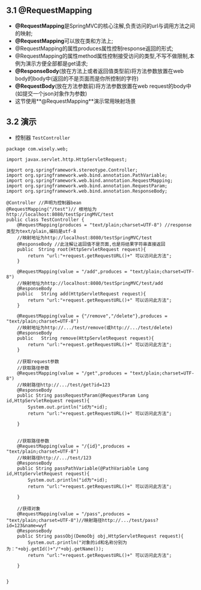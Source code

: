 ## 3.1 @RequestMapping
- **@RequestMapping**是SpringMVC的核心注解,负责访问的url与调用方法之间的映射;
- **@RequestMapping**可以放在类和方法上;
 - @RequestMapping的属性produces属性控制response返回的形式;
 - @RequestMapping的属性method属性控制接受访问的类型,不写不做限制,本例为演示方便全部都是get请求;
- **@ResponseBody**(放在方法上或者返回值类型前)将方法参数放置在web body的body中(返回的不是页面而是你所控制的字符)
- **@RequestBody**(放在方法参数前)将方法参数放置在web request的body中(如提交一个json对象作为参数)
- 这节使用**@RequestMapping**演示常用映射场景




## 3.2 演示
- 控制器 `TestController`

```
package com.wisely.web;

import javax.servlet.http.HttpServletRequest;

import org.springframework.stereotype.Controller;
import org.springframework.web.bind.annotation.PathVariable;
import org.springframework.web.bind.annotation.RequestMapping;
import org.springframework.web.bind.annotation.RequestParam;
import org.springframework.web.bind.annotation.ResponseBody;

@Controller //声明为控制器bean
@RequestMapping("/test")// 根地址为http://localhost:8080/testSpringMVC/test
public class TestController {
	@RequestMapping(produces = "text/plain;charset=UTF-8") //response类型为text/plain,编码是utf-8
    //映射地址为http://localhost:8080/testSpringMVC/test
	@ResponseBody //此注解让返回值不是页面,也是将结果字符串直接返回
	public  String root(HttpServletRequest request){
		return "url:"+request.getRequestURL()+" 可以访问此方法";
	}

	@RequestMapping(value = "/add",produces = "text/plain;charset=UTF-8")
    //映射地址为http://localhost:8080/testSpringMVC/test/add
	@ResponseBody
	public   String add(HttpServletRequest request){
		return "url:"+request.getRequestURL()+" 可以访问此方法";
	}

	@RequestMapping(value = {"/remove","/delete"},produces = "text/plain;charset=UTF-8")
    //映射地址为http://.../test/remove(或http://.../test/delete)
	@ResponseBody
	public   String remove(HttpServletRequest request){
		return "url:"+request.getRequestURL()+" 可以访问此方法";
	}

	//获取request参数
	//获取路径参数
	@RequestMapping(value = "/get",produces = "text/plain;charset=UTF-8")
    //映射路径http://.../test/get?id=123
	@ResponseBody
	public String passRequestParam(@RequestParam Long id,HttpServletRequest request){
		System.out.println("id为"+id);
		return "url:"+request.getRequestURL()+" 可以访问此方法";

	}


	//获取路径参数
	@RequestMapping(value = "/{id}",produces = "text/plain;charset=UTF-8")
    //映射路径http://.../test/123
	@ResponseBody
	public String passPathVariable(@PathVariable Long id,HttpServletRequest request){
		System.out.println("id为"+id);
		return "url:"+request.getRequestURL()+" 可以访问此方法";

	}

	//获得对象
	@RequestMapping(value = "/pass",produces = "text/plain;charset=UTF-8")//映射路径http://.../test/pass?id=123&name=wyf
	@ResponseBody
	public String passObj(DemoObj obj,HttpServletRequest request){
		System.out.println("对象的id和名称分别为为："+obj.getId()+"/"+obj.getName());
		return "url:"+request.getRequestURL()+" 可以访问此方法";

	}


}

```

